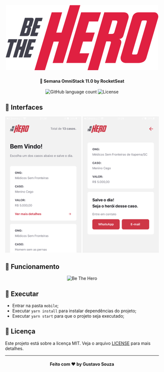 <h1 align="center">
    <img alt="Be The Hero" src="../.github/logo.svg" />
</h1>

<h4 align="center">
  🚀 Semana OmniStack 11.0 by RocketSeat
</h4>

<p align="center">
  <img alt="GitHub language count" src="https://img.shields.io/github/languages/count/guuhx97/bethehero">
  <img alt="License" src="https://img.shields.io/badge/license-MIT-brightgreen">
</p>

## 📱 Interfaces

<div align="center">
    <img alt="Be The Hero" src="../.github/mobile-home.png" width="250px" />
     <img alt="Be The Hero" src="../.github/mobile-incident.png" width="250px" />
</div>

## 🔄 Funcionamento

<div align="center">
    <img alt="Be The Hero" src="../.github/be-the-hero.gif" width="250px" />

</div>

## 🏃 Executar
- Entrar na pasta `mobile`;
 - Executar `yarn install` para instalar dependências do projeto;
 - Executar `yarn start` para que o projeto seja executado;

 ## 📝 Licença
Este projeto está sobre a licença MIT. Veja o arquivo [LICENSE](../LICENSE.md) para mais detalhes.


---
<h4 align="center">
  Feito com ❤️ by Gustavo Souza
</h4>
